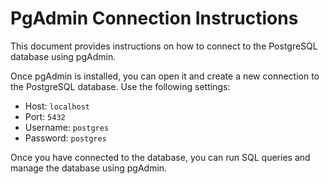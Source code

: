 # PgAdmin Connection Instructions

This document provides instructions on how to connect to the PostgreSQL database using pgAdmin.

Once pgAdmin is installed, you can open it and create a new connection to the PostgreSQL database. Use the following settings:

- Host: `localhost`
- Port: `5432`
- Username: `postgres`
- Password: `postgres`

Once you have connected to the database, you can run SQL queries and manage the database using pgAdmin.
